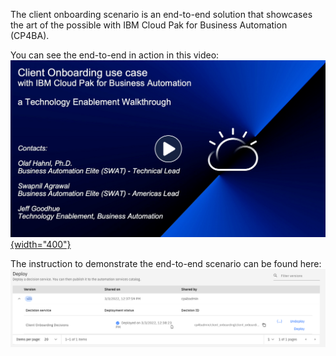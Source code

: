     
The client onboarding scenario is an end-to-end solution that showcases the art of the possible with IBM Cloud Pak for Business Automation (CP4BA).  

You can see the end-to-end in action in this video:
<a href="http://ibm.biz/cp4ba-overview-video" target="_blank">![Client Onboarding Walkthrough Video](./images/ClientOnboardingUseCase-WalkthroughVideo.png){width="400"}</a>

The instruction to demonstrate the end-to-end scenario can be found here:
![ClientOnboardingInstructions](./images/sko-ads-deploy.png)  
